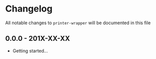 # Changelog

All notable changes to `printer-wrapper` will be documented in this file

## 0.0.0 - 201X-XX-XX

- Getting started...